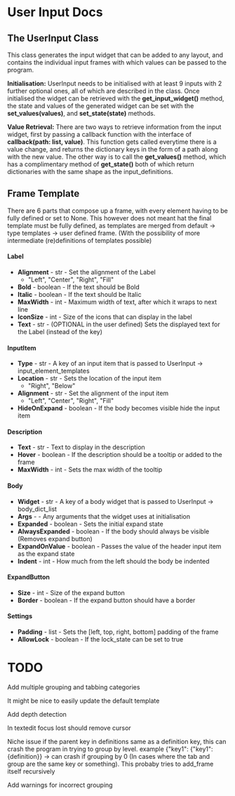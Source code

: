 # User Input Docs

## The UserInput Class
This class generates the input widget that can be added to any layout,
and contains the individual input frames with which values can be 
passed to the program.

**Initialisation:** UserInput needs to be initialised with at least 9 inputs with 2 further optional ones,
all of which are described in the class. Once initialised the widget can be retrieved with the **get_input_widget()** method,
the state and values of the generated widget can be set with the 
**set_values(values)**, and **set_state(state)** methods.

**Value Retrieval:** There are two ways to retrieve information from the input widget, 
first by passing a callback function with the interface of **callback(path: list, value)**. This function
gets called everytime there is a value change, and returns the dictionary keys in the
form of a path along with the new value. The other way is to call the **get_values()**
method, which has a complimentary method of **get_state()** both of which return 
dictionaries with the same shape as the input_definitions.

## Frame Template
There are 6 parts that compose up a frame, with every element having to be fully defined
or set to None. This however does not meant hat the final template must be fully defined,
as templates are merged from default -> type templates -> user defined frame. (With 
the possibility of more intermediate (re)definitions of templates possible)

#### Label
- **Alignment** - str - Set the alignment of the Label
  - "Left", "Center", "Right", "Fill"
- **Bold** - boolean - If the text should be Bold
- **Italic** - boolean - If the text should be Italic
- **MaxWidth**  - int - Maximum width of text, after which it wraps to next line
- **IconSize** - int - Size of the icons that can display in the label
- **Text** - str - (OPTIONAL in the user defined) Sets the displayed text for the Label
  (instead of the key)

#### InputItem
- **Type** - str - A key of an input item that is passed to UserInput -> input_element_templates
- **Location** - str - Sets the location of the input item
  - "Right", "Below"
- **Alignment** - str - Set the alignment of the input item
  - "Left", "Center", "Right", "Fill"
- **HideOnExpand** - boolean - If the body becomes visible hide the input item

#### Description
- **Text** - str - Text to display in the description
- **Hover** - boolean - If the description should be a tooltip or added to the frame
- **MaxWidth** - int - Sets the max width of the tooltip

#### Body
- **Widget** - str - A key of a body widget that is passed to UserInput -> body_dict_list
- **Args** -  - Any arguments that the widget uses at initialisation
- **Expanded** - boolean - Sets the initial expand state
- **AlwaysExpanded** - boolean - If the body should always be visible (Removes expand button)
- **ExpandOnValue** - boolean - Passes the value of the header input item as the expand state
- **Indent** - int - How much from the left should the body be indented

#### ExpandButton
- **Size** - int - Size of the expand button
- **Border** - boolean - If the expand button should have a border

#### Settings
- **Padding** - list - Sets the [left, top, right, bottom] padding of the frame
- **AllowLock** - boolean - If the lock_state can be set to true


# TODO

Add multiple grouping and tabbing categories

It might be nice to easily update the default template

Add depth detection

In textedit focus lost should remove cursor

Niche issue if the parent key in definitions same as a definition key,
this can crash the program in trying to group by level.
example {"key1": {"key1": {definition}} -> can crash
if grouping by 0 (In cases where the tab and
group are the same key or something). This probaby 
tries to add_frame itself recursively

Add warnings for incorrect grouping

